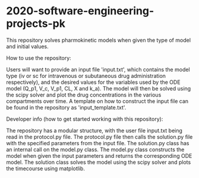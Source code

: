 # 2020-software-engineering-projects-pk
This repository solves pharmokinetic models when given the type of model and initial values. 

How to use the repository:

Users will want to provide an input file 'input.txt', which contains the model type (iv or sc for intravenous or subutaneous drug administration respectively), and the desired values for the variables used by the ODE model (Q_p1, V_c, V_p1, CL, X and k_a). The model will then be solved using the scipy solver and plot the drug concentrations in the various compartments over time. A template on how to construct the input file can be found in the repository as 'input_template.txt'.

Developer info (how to get started working with this repository):

The repository has a modular structure, with the user file input.txt being read in the protocol.py file. The protocol.py file then calls the solution.py file with the specified parameters from the input file. The solution.py class has an internal call on the model.py class. The model.py class constructs the model when given the input parameters and returns the corresponding ODE model. The solution class solves the model using the scipy solver and plots the timecourse using matplotlib.
